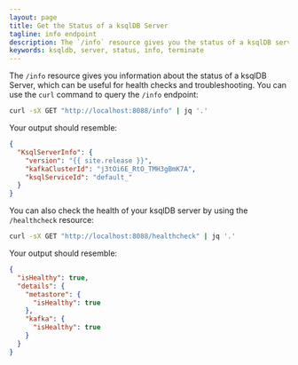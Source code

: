 ```yaml
---
layout: page
title: Get the Status of a ksqlDB Server
tagline: info endpoint
description: The `/info` resource gives you the status of a ksqlDB server
keywords: ksqldb, server, status, info, terminate
---
```


The `/info` resource gives you information about the status of a ksqlDB
Server, which can be useful for health checks and troubleshooting. You
can use the `curl` command to query the `/info` endpoint:

```bash
curl -sX GET "http://localhost:8088/info" | jq '.'
```

Your output should resemble:

```json
{
  "KsqlServerInfo": {
    "version": "{{ site.release }}",
    "kafkaClusterId": "j3tOi6E_RtO_TMH3gBmK7A",
    "ksqlServiceId": "default_"
  }
}
```

You can also check the health of your ksqlDB server by using the
``/healthcheck`` resource:

```bash
curl -sX GET "http://localhost:8088/healthcheck" | jq '.'
```

Your output should resemble:

```json
{
  "isHealthy": true,
  "details": {
    "metastore": {
      "isHealthy": true
    },
    "kafka": {
      "isHealthy": true
    }
  }
}
```

